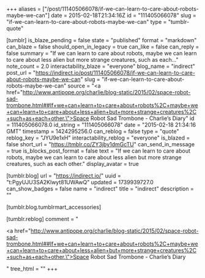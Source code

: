 +++
aliases = ["/post/111405066078/if-we-can-learn-to-care-about-robots-maybe-we-can"]
date = 2015-02-18T21:34:16Z
id = "111405066078"
slug = "if-we-can-learn-to-care-about-robots-maybe-we-can"
type = "tumblr-quote"

[tumblr]
is_blaze_pending = false
state = "published"
format = "markdown"
can_blaze = false
should_open_in_legacy = true
can_like = false
can_reply = false
summary = "If we can learn to care about robots, maybe we can learn to care about less alien but more strange creatures, such as each..."
note_count = 2.0
interactability_blaze = "everyone"
blog_name = "indirect"
post_url = "https://indirect.io/post/111405066078/if-we-can-learn-to-care-about-robots-maybe-we-can"
slug = "if-we-can-learn-to-care-about-robots-maybe-we-can"
source = "<a href=\"http://www.antipope.org/charlie/blog-static/2015/02/space-robot-sad-trombone.html##If+we+can+learn+to+care+about+robots%2C+maybe+we+can+learn+to+care+about+less+alien+but+more+strange+creatures%2C+such+as+each+other.\">Space Robot Sad Trombone - Charlie&rsquo;s Diary</a>"
id = 111405066078.0
id_string = "111405066078"
date = "2015-02-18 21:34:16 GMT"
timestamp = 1424295256.0
can_reblog = false
type = "quote"
reblog_key = "JYU9e1xH"
interactability_reblog = "everyone"
is_blazed = false
short_url = "https://tmblr.co/ZY3jby1dmGcTU"
can_send_in_message = true
is_blocks_post_format = false
text = "If we can learn to care about robots, maybe we can learn to care about less alien but more strange creatures, such as each other."
display_avatar = true

[tumblr.blog]
url = "https://indirect.io/"
uuid = "t:PgyUJU3SA2Klwyt81UWAwQ"
updated = 1739939727.0
can_show_badges = false
name = "indirect"
title = "indirect"
description = ""

[tumblr.blog.tumblrmart_accessories]

[tumblr.reblog]
comment = "<p><a href=\"http://www.antipope.org/charlie/blog-static/2015/02/space-robot-sad-trombone.html##If+we+can+learn+to+care+about+robots%2C+maybe+we+can+learn+to+care+about+less+alien+but+more+strange+creatures%2C+such+as+each+other.\">Space Robot Sad Trombone - Charlie’s Diary</a></p>"
tree_html = ""
+++
